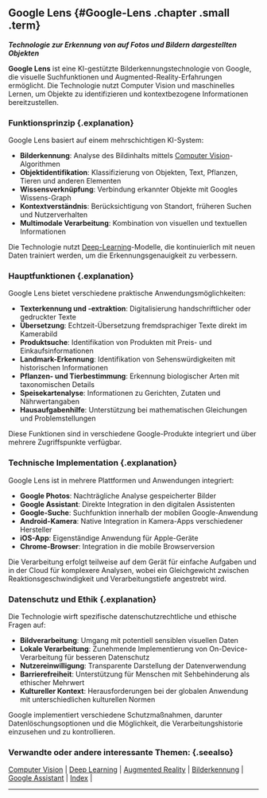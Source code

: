 ## Google Lens {#Google-Lens .chapter .small .term}

***Technologie zur Erkennung von auf Fotos und Bildern dargestellten Objekten***

**Google Lens** ist eine KI-gestützte Bilderkennungstechnologie von Google, die visuelle Suchfunktionen und Augmented-Reality-Erfahrungen ermöglicht. Die Technologie nutzt Computer Vision und maschinelles Lernen, um Objekte zu identifizieren und kontextbezogene Informationen bereitzustellen.

### Funktionsprinzip {.explanation}

Google Lens basiert auf einem mehrschichtigen KI-System:

- **Bilderkennung**: Analyse des Bildinhalts mittels [Computer Vision](#Computer-Vision)-Algorithmen
- **Objektidentifikation**: Klassifizierung von Objekten, Text, Pflanzen, Tieren und anderen Elementen
- **Wissensverknüpfung**: Verbindung erkannter Objekte mit Googles Wissens-Graph
- **Kontextverständnis**: Berücksichtigung von Standort, früheren Suchen und Nutzerverhalten
- **Multimodale Verarbeitung**: Kombination von visuellen und textuellen Informationen

Die Technologie nutzt [Deep-Learning](#Deep-Learning)-Modelle, die kontinuierlich mit neuen Daten trainiert werden, um die Erkennungsgenauigkeit zu verbessern.

### Hauptfunktionen {.explanation}

Google Lens bietet verschiedene praktische Anwendungsmöglichkeiten:

- **Texterkennung und -extraktion**: Digitalisierung handschriftlicher oder gedruckter Texte
- **Übersetzung**: Echtzeit-Übersetzung fremdsprachiger Texte direkt im Kamerabild
- **Produktsuche**: Identifikation von Produkten mit Preis- und Einkaufsinformationen
- **Landmark-Erkennung**: Identifikation von Sehenswürdigkeiten mit historischen Informationen
- **Pflanzen- und Tierbestimmung**: Erkennung biologischer Arten mit taxonomischen Details
- **Speisekartenalyse**: Informationen zu Gerichten, Zutaten und Nährwertangaben
- **Hausaufgabenhilfe**: Unterstützung bei mathematischen Gleichungen und Problemstellungen

Diese Funktionen sind in verschiedene Google-Produkte integriert und über mehrere Zugriffspunkte verfügbar.

### Technische Implementation {.explanation}

Google Lens ist in mehrere Plattformen und Anwendungen integriert:

- **Google Photos**: Nachträgliche Analyse gespeicherter Bilder
- **Google Assistant**: Direkte Integration in den digitalen Assistenten
- **Google-Suche**: Suchfunktion innerhalb der mobilen Google-Anwendung
- **Android-Kamera**: Native Integration in Kamera-Apps verschiedener Hersteller
- **iOS-App**: Eigenständige Anwendung für Apple-Geräte
- **Chrome-Browser**: Integration in die mobile Browserversion

Die Verarbeitung erfolgt teilweise auf dem Gerät für einfache Aufgaben und in der Cloud für komplexere Analysen, wobei ein Gleichgewicht zwischen Reaktionsgeschwindigkeit und Verarbeitungstiefe angestrebt wird.

### Datenschutz und Ethik {.explanation}

Die Technologie wirft spezifische datenschutzrechtliche und ethische Fragen auf:

- **Bildverarbeitung**: Umgang mit potentiell sensiblen visuellen Daten
- **Lokale Verarbeitung**: Zunehmende Implementierung von On-Device-Verarbeitung für besseren Datenschutz
- **Nutzereinwilligung**: Transparente Darstellung der Datenverwendung
- **Barrierefreiheit**: Unterstützung für Menschen mit Sehbehinderung als ethischer Mehrwert
- **Kultureller Kontext**: Herausforderungen bei der globalen Anwendung mit unterschiedlichen kulturellen Normen

Google implementiert verschiedene Schutzmaßnahmen, darunter Datenlöschungsoptionen und die Möglichkeit, die Verarbeitungshistorie einzusehen und zu kontrollieren.

### Verwandte oder andere interessante Themen: {.seealso}

[Computer Vision](#Computer-Vision) |
[Deep Learning](#Deep-Learning) |
[Augmented Reality](#Augmented-Reality) |
[Bilderkennung](#Bilderkennung) |
[Google Assistant](#Google-Assistant) |
[Index](#Index) |

----


